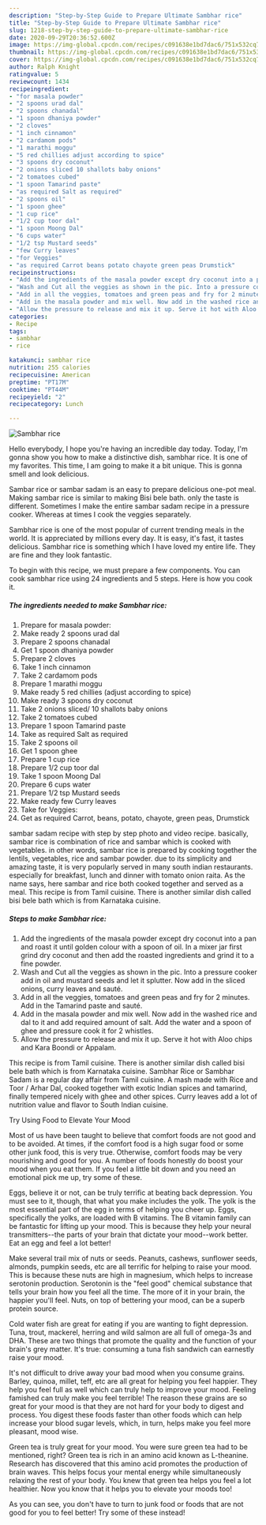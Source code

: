 ```yaml
---
description: "Step-by-Step Guide to Prepare Ultimate Sambhar rice"
title: "Step-by-Step Guide to Prepare Ultimate Sambhar rice"
slug: 1218-step-by-step-guide-to-prepare-ultimate-sambhar-rice
date: 2020-09-29T20:36:52.600Z
image: https://img-global.cpcdn.com/recipes/c091638e1bd7dac6/751x532cq70/sambhar-rice-recipe-main-photo.jpg
thumbnail: https://img-global.cpcdn.com/recipes/c091638e1bd7dac6/751x532cq70/sambhar-rice-recipe-main-photo.jpg
cover: https://img-global.cpcdn.com/recipes/c091638e1bd7dac6/751x532cq70/sambhar-rice-recipe-main-photo.jpg
author: Ralph Knight
ratingvalue: 5
reviewcount: 1434
recipeingredient:
- "for masala powder"
- "2 spoons urad dal"
- "2 spoons chanadal"
- "1 spoon dhaniya powder"
- "2 cloves"
- "1 inch cinnamon"
- "2 cardamom pods"
- "1 marathi moggu"
- "5 red chillies adjust according to spice"
- "3 spoons dry coconut"
- "2 onions sliced 10 shallots baby onions"
- "2 tomatoes cubed"
- "1 spoon Tamarind paste"
- "as required Salt as required"
- "2 spoons oil"
- "1 spoon ghee"
- "1 cup rice"
- "1/2 cup toor dal"
- "1 spoon Moong Dal"
- "6 cups water"
- "1/2 tsp Mustard seeds"
- "few Curry leaves"
- "for Veggies"
- "as required Carrot beans potato chayote green peas Drumstick"
recipeinstructions:
- "Add the ingredients of the masala powder except dry coconut into a pan and roast it until golden colour with a spoon of oil. In a mixer jar first grind dry coconut and then add the roasted ingredients and grind it to a fine powder."
- "Wash and Cut all the veggies as shown in the pic. Into a pressure cooker add in oil and mustard seeds and let it splutter. Now add in the sliced onions, curry leaves and sauté."
- "Add in all the veggies, tomatoes and green peas and fry for 2 minutes. Add in the Tamarind paste and sauté."
- "Add in the masala powder and mix well. Now add in the washed rice and dal to it and add required amount of salt. Add the water and a spoon of ghee and pressure cook it for 2 whistles."
- "Allow the pressure to release and mix it up. Serve it hot with Aloo chips and Kara Boondi or Appalam."
categories:
- Recipe
tags:
- sambhar
- rice

katakunci: sambhar rice 
nutrition: 255 calories
recipecuisine: American
preptime: "PT17M"
cooktime: "PT44M"
recipeyield: "2"
recipecategory: Lunch

---
```



![Sambhar rice](https://img-global.cpcdn.com/recipes/c091638e1bd7dac6/751x532cq70/sambhar-rice-recipe-main-photo.jpg)

Hello everybody, I hope you're having an incredible day today. Today, I'm gonna show you how to make a distinctive dish, sambhar rice. It is one of my favorites. This time, I am going to make it a bit unique. This is gonna smell and look delicious.

Sambar rice or sambar sadam is an easy to prepare delicious one-pot meal. Making sambar rice is similar to making Bisi bele bath. only the taste is different. Sometimes I make the entire sambar sadam recipe in a pressure cooker. Whereas at times I cook the veggies separately.

Sambhar rice is one of the most popular of current trending meals in the world. It is appreciated by millions every day. It is easy, it's fast, it tastes delicious. Sambhar rice is something which I have loved my entire life. They are fine and they look fantastic.


To begin with this recipe, we must prepare a few components. You can cook sambhar rice using 24 ingredients and 5 steps. Here is how you cook it.

<!--inarticleads1-->

##### The ingredients needed to make Sambhar rice:

1. Prepare for masala powder:
1. Make ready 2 spoons urad dal
1. Prepare 2 spoons chanadal
1. Get 1 spoon dhaniya powder
1. Prepare 2 cloves
1. Take 1 inch cinnamon
1. Take 2 cardamom pods
1. Prepare 1 marathi moggu
1. Make ready 5 red chillies (adjust according to spice)
1. Make ready 3 spoons dry coconut
1. Take 2 onions sliced/ 10 shallots baby onions
1. Take 2 tomatoes cubed
1. Prepare 1 spoon Tamarind paste
1. Take as required Salt as required
1. Take 2 spoons oil
1. Get 1 spoon ghee
1. Prepare 1 cup rice
1. Prepare 1/2 cup toor dal
1. Take 1 spoon Moong Dal
1. Prepare 6 cups water
1. Prepare 1/2 tsp Mustard seeds
1. Make ready few Curry leaves
1. Take for Veggies:
1. Get as required Carrot, beans, potato, chayote, green peas, Drumstick


sambar sadam recipe with step by step photo and video recipe. basically, sambar rice is combination of rice and sambar which is cooked with vegetables. in other words, sambar rice is prepared by cooking together the lentils, vegetables, rice and sambar powder. due to its simplicity and amazing taste, it is very popularly served in many south indian restaurants. especially for breakfast, lunch and dinner with tomato onion raita. As the name says, here sambar and rice both cooked together and served as a meal. This recipe is from Tamil cuisine. There is another similar dish called bisi bele bath which is from Karnataka cuisine. 

<!--inarticleads2-->

##### Steps to make Sambhar rice:

1. Add the ingredients of the masala powder except dry coconut into a pan and roast it until golden colour with a spoon of oil. In a mixer jar first grind dry coconut and then add the roasted ingredients and grind it to a fine powder.
1. Wash and Cut all the veggies as shown in the pic. Into a pressure cooker add in oil and mustard seeds and let it splutter. Now add in the sliced onions, curry leaves and sauté.
1. Add in all the veggies, tomatoes and green peas and fry for 2 minutes. Add in the Tamarind paste and sauté.
1. Add in the masala powder and mix well. Now add in the washed rice and dal to it and add required amount of salt. Add the water and a spoon of ghee and pressure cook it for 2 whistles.
1. Allow the pressure to release and mix it up. Serve it hot with Aloo chips and Kara Boondi or Appalam.


This recipe is from Tamil cuisine. There is another similar dish called bisi bele bath which is from Karnataka cuisine. Sambhar Rice or Sambhar Sadam is a regular day affair from Tamil cuisine. A mash made with Rice and Toor / Arhar Dal, cooked together with exotic Indian spices and tamarind, finally tempered nicely with ghee and other spices. Curry leaves add a lot of nutrition value and flavor to South Indian cuisine. 

Try Using Food to Elevate Your Mood


Most of us have been taught to believe that comfort foods are not good and to be avoided. At times, if the comfort food is a high sugar food or some other junk food, this is very true. Otherwise, comfort foods may be very nourishing and good for you. A number of foods honestly do boost your mood when you eat them. If you feel a little bit down and you need an emotional pick me up, try some of these.

Eggs, believe it or not, can be truly terrific at beating back depression. You must see to it, though, that what you make includes the yolk. The yolk is the most essential part of the egg in terms of helping you cheer up. Eggs, specifically the yolks, are loaded with B vitamins. The B vitamin family can be fantastic for lifting up your mood. This is because they help your neural transmitters--the parts of your brain that dictate your mood--work better. Eat an egg and feel a lot better!

Make several trail mix of nuts or seeds. Peanuts, cashews, sunflower seeds, almonds, pumpkin seeds, etc are all terrific for helping to raise your mood. This is because these nuts are high in magnesium, which helps to increase serotonin production. Serotonin is the "feel good" chemical substance that tells your brain how you feel all the time. The more of it in your brain, the happier you'll feel. Nuts, on top of bettering your mood, can be a superb protein source.

Cold water fish are great for eating if you are wanting to fight depression. Tuna, trout, mackerel, herring and wild salmon are all full of omega-3s and DHA. These are two things that promote the quality and the function of your brain's grey matter. It's true: consuming a tuna fish sandwich can earnestly raise your mood. 

It's not difficult to drive away your bad mood when you consume grains. Barley, quinoa, millet, teff, etc are all great for helping you feel happier. They help you feel full as well which can truly help to improve your mood. Feeling famished can truly make you feel terrible! The reason these grains are so great for your mood is that they are not hard for your body to digest and process. You digest these foods faster than other foods which can help increase your blood sugar levels, which, in turn, helps make you feel more pleasant, mood wise.

Green tea is truly great for your mood. You were sure green tea had to be mentioned, right? Green tea is rich in an amino acid known as L-theanine. Research has discovered that this amino acid promotes the production of brain waves. This helps focus your mental energy while simultaneously relaxing the rest of your body. You knew that green tea helps you feel a lot healthier. Now you know that it helps you to elevate your moods too!

As you can see, you don't have to turn to junk food or foods that are not good for you to feel better! Try some of these instead!


